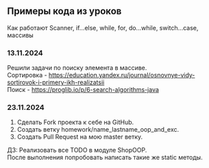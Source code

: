 ## Примеры кода из уроков
Как работают Scanner, if...else, while, for, do...while, switch...case, массивы


### 13.11.2024
Решили задачи по поиску элемента в массиве.  
Сортировка - https://education.yandex.ru/journal/osnovnye-vidy-sortirovok-i-primery-ikh-realizatsii  
Поиск - https://proglib.io/p/6-search-algorithms-java


### 23.11.2024
1. Сделать Fork проекта к себе на GitHub.  
2. Создать ветку homework/name_lastname_oop_and_exc.
3. Создать Pull Request на мою master ветку.

ДЗ: Реализовать все TODO в модуле ShopOOP.  
После выполнения попробовать написать такие же static методы.